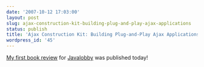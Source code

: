 ```yaml
---
date: '2007-10-12 17:03:00'
layout: post
slug: ajax-construction-kit-building-plug-and-play-ajax-applications
status: publish
title: 'Ajax Construction Kit: Building Plug-and-Play Ajax Applications'
wordpress_id: '45'
---
```


[My first book review](http://www.javalobby.org/articles/ajax-construction-kit/) for [Javalobby](http://www.javalobby.org) was published today!
